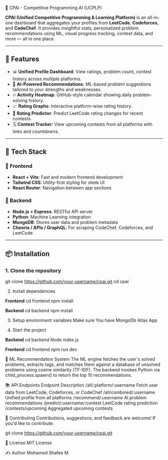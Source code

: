 🧠 CPAI - Competitive Programming AI (UCPLP)

**CPAI (Unified Competitive Programming & Learning Platform)** is an all-in-one dashboard that aggregates your profiles from **LeetCode**, **Codeforces**, and **CodeChef**. It provides insightful stats, personalized problem recommendations using ML, visual progress tracking, contest data, and more — all in one place.

---

## 🚀 Features

- 📊 **Unified Profile Dashboard**: View ratings, problem count, contest history across multiple platforms.
- 🤖 **AI-Powered Recommendations**: ML-based problem suggestions tailored to your strengths and weaknesses.
- 🔥 **Activity Heatmap**: GitHub-style calendar showing daily problem-solving history.
- 📈 **Rating Graphs**: Interactive platform-wise rating history.
- 🧪 **Rating Predictor**: Predict LeetCode rating changes for recent contests.
- 🗓️ **Contest Tracker**: View upcoming contests from all platforms with links and countdowns.

---

## 🧩 Tech Stack

### 🔹 Frontend
- **React + Vite**: Fast and modern frontend development
- **Tailwind CSS**: Utility-first styling for sleek UI
- **React Router**: Navigation between app sections

### 🔹 Backend
- **Node.js + Express**: RESTful API server
- **Python**: Machine Learning integration
- **MongoDB**: Stores user data and problem metadata
- **Cheerio / APIs / GraphQL**: For scraping CodeChef, Codeforces, and LeetCode

---

## 📦 Installation

### 1. Clone the repository

git clone https://github.com/your-username/cpai.git
cd cpai

2. Install dependencies
   
**Frontend**
cd frontend
npm install

**Backend**
cd backend
npm install

3. Setup environment variables
Make sure You have MongoDb Atlas App

4. Start the project
   
**Backend**
cd backend
Node index.js

**Frontend**
cd frontend
npm run dev

🧠 ML Recommendation System
The ML engine fetches the user's solved problems, extracts tags, and matches them against a database of unsolved problems using cosine similarity (TF-IDF). The backend invokes Python via child_process.spawn() to return the top 10 recommendations.

📚 API Endpoints
Endpoint	Description
/all/:platform/:username	Fetch user data from LeetCode, Codeforces, or CodeChef
/all/combined/:username	Unified profile from all platforms
/recommend/:username	AI problem recommendations
/predict/:username/:contest	LeetCode rating prediction
/contests/upcoming	Aggregated upcoming contests


🤝 Contributing
Contributions, suggestions, and feedback are welcome! If you'd like to contribute:

git clone https://github.com/your-username/cpai.git

📄 License
MIT License

✍️ Author
Mohamed Shafee M
